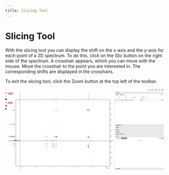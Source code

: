 ```yaml
---
title: Slicing Tool
---
```


# Slicing Tool

With the slicing tool you can display the shift on the x-axis and the y-axis for each point of a 2D spectrum. To do this, click on the Slic button on the right side of the spectrum. A crosshair appears, which you can move with the mouse. Move the crosshair to the point you are interested in. The corresponding shifts are displayed in the crosshairs.

To exit the slicing tool, click the Zoom button at the top left of the toolbar.

![slic1](./slic1.png)
